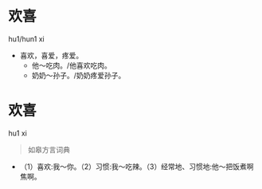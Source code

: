 # 欢喜
hu1/hun1 xi
- 喜欢，喜爱，疼爱。
  - 他～吃肉。/他喜欢吃肉。 
  - 奶奶～孙子。/奶奶疼爱孙子。


# 欢喜
hu1 xi
> 如皋方言词典
- （1）喜欢:我～你。（2）习惯:我～吃辣。（3）经常地、习惯地:他～把饭煮啊焦啊。
